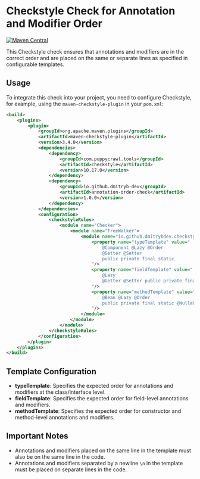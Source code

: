 # Checkstyle Check for Annotation and Modifier Order

[![Maven Central](https://img.shields.io/maven-central/v/io.github.dmitryb-dev/annotation-order-check.svg?label=Maven%20Central)](https://search.maven.org/artifact/io.github.dmitryb-dev/annotation-order-check)

This Checkstyle check ensures that annotations and modifiers are in the correct order 
and are placed on the same or separate lines as specified in configurable templates.


## Usage

To integrate this check into your project, you need to configure Checkstyle, 
for example, using the `maven-checkstyle-plugin` in your `pom.xml`:

```xml
<build>
    <plugins>
        <plugin>
            <groupId>org.apache.maven.plugins</groupId>
            <artifactId>maven-checkstyle-plugin</artifactId>
            <version>3.4.0</version>
            <dependencies>
                <dependency>
                    <groupId>com.puppycrawl.tools</groupId>
                    <artifactId>checkstyle</artifactId>
                    <version>10.17.0</version>
                </dependency>
                <dependency>
                    <groupId>io.github.dmitryb-dev</groupId>
                    <artifactId>annotation-order-check</artifactId>
                    <version>1.0.0</version>
                </dependency>
            </dependencies>
            <configuration>
                <checkstyleRules>
                    <module name="Checker">
                        <module name="TreeWalker">
                            <module name="io.github.dmitrybdev.checkstyle.AnnotationOrderCheck">
                                <property name="typeTemplate" value="
                                    @Component @Lazy @Order
                                    @Getter @Setter
                                    public private final static
                                "/>
                                <property name="fieldTemplate" value="
                                    @Lazy
                                    @Getter @Setter public private final static @Nullable
                                "/>
                                <property name="methodTemplate" value="
                                    @Bean @Lazy @Order
                                    public private final static @Nullable
                                "/>
                            </module>
                        </module>
                    </module>
                </checkstyleRules>
            </configuration>
        </plugin>
    </plugins>
</build>
```

## Template Configuration

- **typeTemplate**: Specifies the expected order for annotations and modifiers at the class/interface level. 
- **fieldTemplate**: Specifies the expected order for field-level annotations and modifiers.
- **methodTemplate**: Specifies the expected order for constructor and method-level annotations and modifiers.


## Important Notes
- Annotations and modifiers placed on the same line in the template must also be on the same line in the code.
- Annotations and modifiers separated by a newline `\n` in the template must be placed on separate lines in the code.